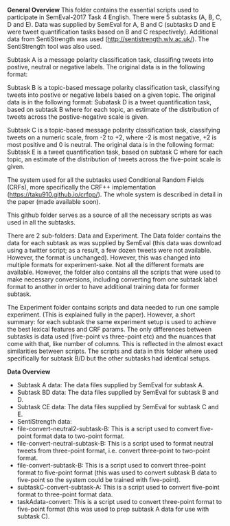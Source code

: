 **General Overview**
This folder contains the essential scripts used to participate in SemEval-2017 Task 4 English. There were 5 subtasks (A, B, C, D and E). Data was supplied by SemEval for A, B and C (subtasks D and E were tweet quantification tasks based on B and C respectively). Additional data from SentiStrength was used (http://sentistrength.wlv.ac.uk/). The SentiStrength tool was also used.

Subtask A is a message polarity classification task, classifing tweets into postive, neutral or negative labels. The original data is in the following format:
<ID> <LABEL> <TWEET>

Subtask B is a topic-based message polarity classification task, classifying tweets into postive or negative labels based on a given topic. The original data is in the following format:
<ID> <TOPIC> <LABEL> <TWEET>
Subatask D is a tweet quantification task, based on subtask B where for each topic, an estimate of the distribution of tweets across the postive-negative scale is given.

Subtask C is a topic-based message polarity classification task, classifying tweets on a numeric scale, from -2 to +2, where -2 is most negative, +2 is most positive and 0 is neutral. The original data is in the following format:
<ID> <TOPIC> <LABEL> <TWEET>
Subtask E is a tweet quantification task, based on subtask C where for each topic, an estimate of the distribution of tweets across the five-point scale is given.

The system used for all the subtasks used Conditional Random Fields (CRFs), more specifically the CRF++ implementation (https://taku910.github.io/crfpp/). The whole system is described in detail in the paper (made available soon).

This github folder serves as a source of all the necessary scripts as was used in all the subtasks.

There are 2 sub-folders: Data and Experiment.
The Data folder contains the data for each subtask as was supplied by SemEval (this data was download using a twitter script; as a result, a few dozen tweets were not available. However, the format is unchanged). However, this was changed into multiple formats for experiment-sake. Not all the different formats are available. However, the folder also contains all the scripts that were used to make necessary conversions, including converting from one subtask label format to another in order to have additional training data for former subtask.

The Experiment folder contains scripts and data needed to run one sample experiment. (This is explained fully in the paper). However, a short summary: for each subtask the same experiment setup is used to achieve the best lexical features and CRF params. The only differences between subtasks is data used (five-point vs three-point etc) and the nuances that come with that, like number of columns. This is reflected in the almost exact similarities between scripts. The scripts and data in this folder where used specifically for subtask B/D but the other subtasks had identical setups.

**Data Overview**
- Subtask A data: The data files supplied by SemEval for subtask A.
- Subtask BD data: The data files supplied by SemEval for subtask B and D.
- Subtask CE data: The data files supplied by SemEval for subtask C and E.
- SentiStrength data:
- file-convert-neutral2-subtask-B: This is a script used to convert five-point format data to two-point format.
- file-convert-neutral-subtask-B: This is a script used to format neutral tweets from three-point format, i.e. convert three-point to two-point format.
- file-convert-subtask-B: This is a script used to convert three-point format to five-point format (this was used to convert subtask B data to five-point so the system could be trained with five-point).
- subtaskC-convert-subtask-A: This is a script used to convert five-point format to three-point format data.
- taskAdata-convert: This is a script used to convert three-point format to five-point format (this was used to prep subtask A data for use with subtask C).





